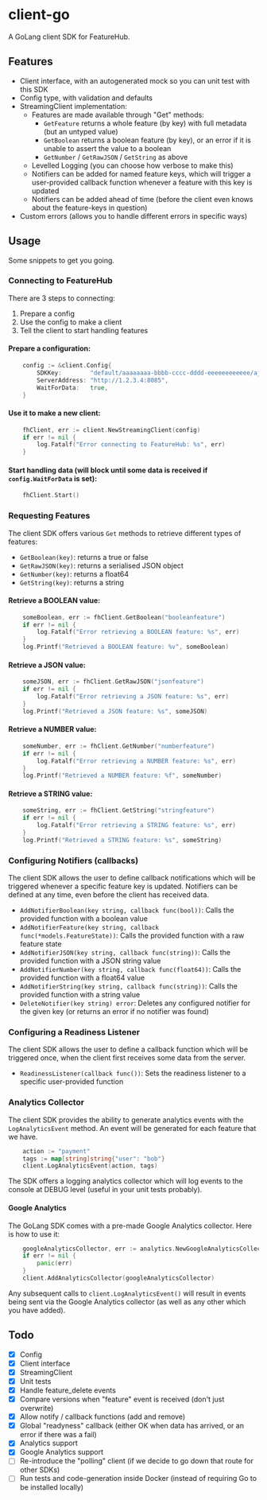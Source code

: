 client-go
=========

A GoLang client SDK for FeatureHub.

Features
--------
* Client interface, with an autogenerated mock so you can unit test with this SDK
* Config type, with validation and defaults
* StreamingClient implementation:
    - Features are made available through "Get" methods:
        - `GetFeature` returns a whole feature (by key) with full metadata (but an untyped value)
        - `GetBoolean` returns a boolean feature (by key), or an error if it is unable to assert the value to a boolean
        - `GetNumber` / `GetRawJSON` / `GetString` as above
    - Levelled Logging (you can choose how verbose to make this)
	- Notifiers can be added for named feature keys, which will trigger a user-provided callback function whenever a feature with this key is updated
	- Notifiers can be added ahead of time (before the client even knows about the feature-keys in question)
* Custom errors (allows you to handle different errors in specific ways)


Usage
-----
Some snippets to get you going.

### Connecting to FeatureHub
There are 3 steps to connecting:
1) Prepare a config
2) Use the config to make a client
3) Tell the client to start handling features

#### Prepare a configuration:
```go
    config := &client.Config{
        SDKKey:        "default/aaaaaaaa-bbbb-cccc-dddd-eeeeeeeeeeee/ajhsgdJHGAFKJAHSGDFKAJHHSDLFKAJLSKJDHFLAJKHlkjahlkjhfsld",
        ServerAddress: "http://1.2.3.4:8085",
        WaitForData:   true,
    }
```

#### Use it to make a new client:
```go
	fhClient, err := client.NewStreamingClient(config)
	if err != nil {
		log.Fatalf("Error connecting to FeatureHub: %s", err)
    }
```

#### Start handling data (will block until some data is received if `config.WaitForData` is set):
```go
    fhClient.Start()
```


### Requesting Features
The client SDK offers various `Get` methods to retrieve different types of features:
* `GetBoolean(key)`: returns a true or false
* `GetRawJSON(key)`: returns a serialised JSON object
* `GetNumber(key)`: returns a float64
* `GetString(key)`: returns a string

#### Retrieve a BOOLEAN value:
```go
	someBoolean, err := fhClient.GetBoolean("booleanfeature")
	if err != nil {
		log.Fatalf("Error retrieving a BOOLEAN feature: %s", err)
	}
	log.Printf("Retrieved a BOOLEAN feature: %v", someBoolean)
```

#### Retrieve a JSON value:
```go
	someJSON, err := fhClient.GetRawJSON("jsonfeature")
	if err != nil {
		log.Fatalf("Error retrieving a JSON feature: %s", err)
	}
	log.Printf("Retrieved a JSON feature: %s", someJSON)
```

#### Retrieve a NUMBER value:
```go
	someNumber, err := fhClient.GetNumber("numberfeature")
	if err != nil {
		log.Fatalf("Error retrieving a NUMBER feature: %s", err)
	}
	log.Printf("Retrieved a NUMBER feature: %f", someNumber)
```

#### Retrieve a STRING value:
```go
	someString, err := fhClient.GetString("stringfeature")
	if err != nil {
		log.Fatalf("Error retrieving a STRING feature: %s", err)
	}
    log.Printf("Retrieved a STRING feature: %s", someString)
```


### Configuring Notifiers (callbacks)
The client SDK allows the user to define callback notifications which will be triggered whenever a specific feature key is updated.
Notifiers can be defined at any time, even before the client has received data.
* `AddNotifierBoolean(key string, callback func(bool))`: Calls the provided function with a boolean value
* `AddNotifierFeature(key string, callback func(*models.FeatureState))`: Calls the provided function with a raw feature state
* `AddNotifierJSON(key string, callback func(string))`: Calls the provided function with a JSON string value
* `AddNotifierNumber(key string, callback func(float64))`: Calls the provided function with a float64 value
* `AddNotifierString(key string, callback func(string))`: Calls the provided function with a string value
* `DeleteNotifier(key string) error`: Deletes any configured notifier for the given key (or returns an error if no notifier was found)


### Configuring a Readiness Listener
The client SDK allows the user to define a callback function which will be triggered once, when the client first receives some data from the server.
* `ReadinessListener(callback func())`: Sets the readiness listener to a specific user-provided function


### Analytics Collector
The client SDK provides the ability to generate analytics events with the `LogAnalyticsEvent` method. An event will be generated for each feature that we have.
```go
	action := "payment"
	tags := map[string]string{"user": "bob"}
	client.LogAnalyticsEvent(action, tags)
```
The SDK offers a logging analytics collector which will log events to the console at DEBUG level (useful in your unit tests probably).


#### Google Analytics
The GoLang SDK comes with a pre-made Google Analytics collector. Here is how to use it:
```go
	googleAnalyticsCollector, err := analytics.NewGoogleAnalyticsCollector(clientID, trackingID, userAgentKey)
	if err != nil {
		panic(err)
	}
	client.AddAnalyticsCollector(googleAnalyticsCollector)
```
Any subsequent calls to `client.LogAnalyticsEvent()` will result in events being sent via the Google Analytics collector (as well as any other which you have added).


Todo
----
- [X] Config
- [X] Client interface
- [X] StreamingClient
- [X] Unit tests
- [X] Handle feature_delete events
- [X] Compare versions when "feature" event is received (don't just overwrite)
- [X] Allow notify / callback functions (add and remove)
- [X] Global "readyness" callback (either OK when data has arrived, or an error if there was a fail)
- [X] Analytics support
- [X] Google Analytics support
- [ ] Re-introduce the "polling" client (if we decide to go down that route for other SDKs)
- [ ] Run tests and code-generation inside Docker (instead of requiring Go to be installed locally)

